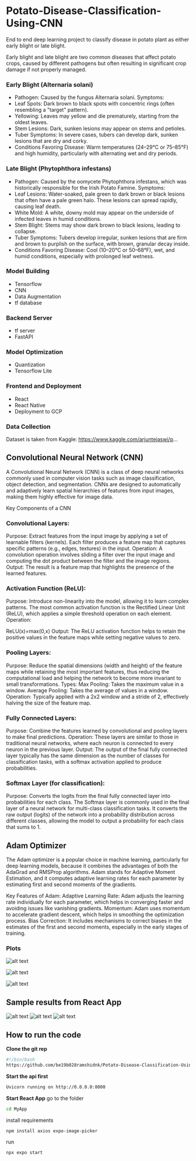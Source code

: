 # Potato-Disease-Classification-Using-CNN
End to end deep learning project to classify disease in potato plant as either early blight or late blight.

Early blight and late blight are two common diseases that affect potato crops, caused by different pathogens but often resulting in significant crop damage if not properly managed.

### Early Blight (Alternaria solani)
* Pathogen: Caused by the fungus Alternaria solani.
Symptoms:
* Leaf Spots: Dark brown to black spots with concentric rings (often resembling a "target" pattern).
* Yellowing: Leaves may yellow and die prematurely, starting from the oldest leaves.
* Stem Lesions: Dark, sunken lesions may appear on stems and petioles.
* Tuber Symptoms: In severe cases, tubers can develop dark, sunken lesions that are dry and corky.
* Conditions Favoring Disease: Warm temperatures (24–29°C or 75–85°F) and high humidity, particularly with alternating wet and dry periods.

### Late Blight (Phytophthora infestans)
* Pathogen: Caused by the oomycete Phytophthora infestans, which was historically responsible for the Irish Potato Famine.
Symptoms:
* Leaf Lesions: Water-soaked, pale green to dark brown or black lesions that often have a pale green halo. These lesions can spread rapidly, causing leaf death.
* White Mold: A white, downy mold may appear on the underside of infected leaves in humid conditions.
* Stem Blight: Stems may show dark brown to black lesions, leading to collapse.
* Tuber Symptoms: Tubers develop irregular, sunken lesions that are firm and brown to purplish on the surface, with brown, granular decay inside.
* Conditions Favoring Disease: Cool (10–20°C or 50–68°F), wet, and humid conditions, especially with prolonged leaf wetness.


### Model Building
* Tensorflow
* CNN
* Data Augmentation
* tf database

### Backend Server
* tf server
* FastAPI

### Model Optimization
* Quantization
* Tensorflow Lite

### Frontend and Deployment
* React
* React Native
* Deployment to GCP

### Data Collection

Dataset is taken from Kaggle: https://www.kaggle.com/arjuntejaswi/p...

## Convolutional Neural Network (CNN)

A Convolutional Neural Network (CNN) is a class of deep neural networks commonly used in computer vision tasks such as image classification, object detection, and segmentation. CNNs are designed to automatically and adaptively learn spatial hierarchies of features from input images, making them highly effective for image data.

Key Components of a CNN
### Convolutional Layers:

Purpose: Extract features from the input image by applying a set of learnable filters (kernels). Each filter produces a feature map that captures specific patterns (e.g., edges, textures) in the input.
Operation: A convolution operation involves sliding a filter over the input image and computing the dot product between the filter and the image regions.
Output: The result is a feature map that highlights the presence of the learned features.

### Activation Function (ReLU):
Purpose: Introduce non-linearity into the model, allowing it to learn complex patterns. The most common activation function is the Rectified Linear Unit (ReLU), which applies a simple threshold operation on each element.
Operation: 

ReLU(x)=max(0,x)
Output: The ReLU activation function helps to retain the positive values in the feature maps while setting negative values to zero.

### Pooling Layers:
Purpose: Reduce the spatial dimensions (width and height) of the feature maps while retaining the most important features, thus reducing the computational load and helping the network to become more invariant to small transformations.
Types:
Max Pooling: Takes the maximum value in a window.
Average Pooling: Takes the average of values in a window.
Operation: Typically applied with a 2x2 window and a stride of 2, effectively halving the size of the feature map.

### Fully Connected Layers:
Purpose: Combine the features learned by convolutional and pooling layers to make final predictions.
Operation: These layers are similar to those in traditional neural networks, where each neuron is connected to every neuron in the previous layer.
Output: The output of the final fully connected layer typically has the same dimension as the number of classes for classification tasks, with a softmax activation applied to produce probabilities.

### Softmax Layer (for classification):
Purpose: Converts the logits from the final fully connected layer into probabilities for each class.
The Softmax layer is commonly used in the final layer of a neural network for multi-class classification tasks. It converts the raw output (logits) of the network into a probability distribution across different classes, allowing the model to output a probability for each class that sums to 1.



## Adam Optimizer
The Adam optimizer is a popular choice in machine learning, particularly for deep learning models, because it combines the advantages of both the AdaGrad and RMSProp algorithms. Adam stands for Adaptive Moment Estimation, and it computes adaptive learning rates for each parameter by estimating first and second moments of the gradients.

Key Features of Adam:
Adaptive Learning Rate: Adam adjusts the learning rate individually for each parameter, which helps in converging faster and avoiding issues like vanishing gradients.
Momentum: Adam uses momentum to accelerate gradient descent, which helps in smoothing the optimization process.
Bias Correction: It includes mechanisms to correct biases in the estimates of the first and second moments, especially in the early stages of training.

### Plots

![alt text](image.png)

![alt text](image-1.png)

![alt text](image-2.png)

## Sample results from React App
![alt text](image-3.png)
![alt text](image-4.png)
![alt text](image-5.png)

## How to run the code

**Clone the git rep**
```bash
#!/bin/bash
https://github.com/be19b028ramshidnk/Potato-Disease-Classification-Using-CNN.git

```
**Start the api first**
```bash
Uvicorn running on http://0.0.0.0:8000
```
**Start React App**
go to the folder
```bash
cd MyApp
```
install requirements

```bash
npm install axios expo-image-picker
```
run
```bash
npx expo start
```